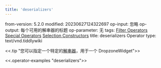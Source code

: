 ```yaml
---
title: 'deserializers'
---
```


from-version: 5.2.0
modified: 20230627124322697
op-input: 忽略
op-output: 每个可用的解串器的标题
op-parameter: 无
tags: [Filter Operators](#Filter%20Operators) [Special Operators](#Special%20Operators) [Selection Constructors](#Selection%20Constructors)
title: deserializers Operator
type: text/vnd.tiddlywiki

<<.tip "您可以指定一个特定的[解串器](Deserializers)，用于一个 DropzoneWidget">>

<<.operator-examples "deserializers">>
